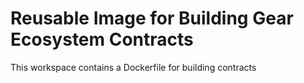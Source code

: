 # Reusable Image for Building Gear Ecosystem Contracts

This workspace contains a Dockerfile for building contracts
